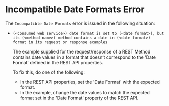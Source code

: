 # Incompatible Date Formats Error

The `Incompatible Date Formats` error is issued in the following situation:

* `(<consumed web service>) date format is set to (<date format>), but its (<method name>) method contains a date in (<date format>) format in its request or response examples`

  The example supplied for the request/response of a REST Method contains date values in a format that doesn’t correspond to the 'Date Format' defined in the REST API properties.

  To fix this, do one of the following:

  * In the REST API properties, set the 'Date Format' with the expected format.
  * In the example, change the date values to match the expected format set in the 'Date Format' property of the REST API.

